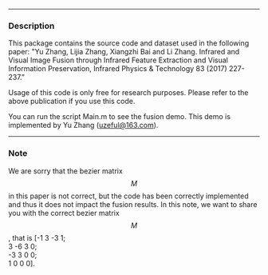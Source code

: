 ***
### Description
This package contains the source code and dataset used in the following paper:
"Yu Zhang, Lijia Zhang, Xiangzhi Bai and Li Zhang. Infrared and Visual Image Fusion through Infrared Feature Extraction and Visual Information Preservation, Infrared Physics & Technology 83 (2017) 227-237."

Usage of this code is only free for research purposes. Please refer to the above publication if you use this code. 

You can run the script Main.m to see the fusion demo.
This demo is implemented by Yu Zhang (uzeful@163.com).
***

### Note
We are sorry that the bezier matrix $$M$$ in this paper is not correct, but the code has been correctly implemented and thus it does not impact the fusion results. 
In this note, we want to share you with the correct bezier matrix $$M$$, that is
[-1 3 -3 1;  
 3 -6 3 0;  
 -3 3 0 0;  
 1 0 0 0].  
